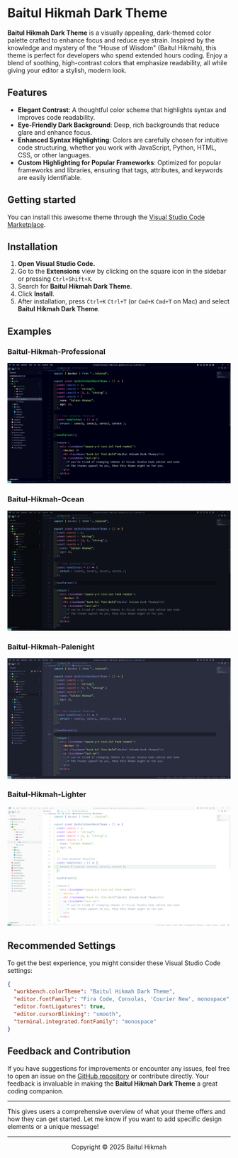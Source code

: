 # Baitul Hikmah Dark Theme

**Baitul Hikmah Dark Theme** is a visually appealing, dark-themed color palette crafted to enhance focus and reduce eye strain. Inspired by the knowledge and mystery of the "House of Wisdom" (Baitul Hikmah), this theme is perfect for developers who spend extended hours coding. Enjoy a blend of soothing, high-contrast colors that emphasize readability, all while giving your editor a stylish, modern look.

## Features

- **Elegant Contrast**: A thoughtful color scheme that highlights syntax and improves code readability.
- **Eye-Friendly Dark Background**: Deep, rich backgrounds that reduce glare and enhance focus.
- **Enhanced Syntax Highlighting**: Colors are carefully chosen for intuitive code structuring, whether you work with JavaScript, Python, HTML, CSS, or other languages.
- **Custom Highlighting for Popular Frameworks**: Optimized for popular frameworks and libraries, ensuring that tags, attributes, and keywords are easily identifiable.

## Getting started

You can install this awesome theme through the [Visual Studio Code Marketplace](https://marketplace.visualstudio.com/items?itemName=ShahriyarHosen.baitul-hikmah-dark).

## Installation

1. **Open Visual Studio Code.**
2. Go to the **Extensions** view by clicking on the square icon in the sidebar or pressing `Ctrl+Shift+X`.
3. Search for **Baitul Hikmah Dark Theme**.
4. Click **Install**.
5. After installation, press `Ctrl+K` `Ctrl+T` (or `Cmd+K` `Cmd+T` on Mac) and select **Baitul Hikmah Dark Theme**.

## Examples

### Baitul-Hikmah-Professional

![Baitul-Hikmah-Professional](/images/Baitul-Hikmah-Professional.png)

### Baitul-Hikmah-Ocean

![Baitul-Hikmah-Professional](/images/Baitul-Hikmah-Ocean.png)

### Baitul-Hikmah-Palenight

![Baitul-Hikmah-Professional](/images/Baitul-Hikmah-Palenight.png)

### Baitul-Hikmah-Lighter

![Baitul-Hikmah-Professional](/images/Baitul-Hikmah-Lighter.png)

## Recommended Settings

To get the best experience, you might consider these Visual Studio Code settings:

```json
{
  "workbench.colorTheme": "Baitul Hikmah Dark Theme",
  "editor.fontFamily": "Fira Code, Consolas, 'Courier New', monospace",
  "editor.fontLigatures": true,
  "editor.cursorBlinking": "smooth",
  "terminal.integrated.fontFamily": "monospace"
}
```

## Feedback and Contribution

If you have suggestions for improvements or encounter any issues, feel free to open an issue on the [GitHub repository](https://github.com/Shahriyar-Hosen/Baitul-Hikmah-Dark-Theme) or contribute directly. Your feedback is invaluable in making the **Baitul Hikmah Dark Theme** a great coding companion.

---

This gives users a comprehensive overview of what your theme offers and how they can get started. Let me know if you want to add specific design elements or a unique message!

---

<p align="center">Copyright &copy; 2025 Baitul Hikmah</p>
